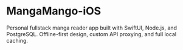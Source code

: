 # MangaMango-iOS
Personal fullstack manga reader app built with SwiftUI, Node.js, and PostgreSQL. Offline-first design, custom API proxying, and full local caching.
